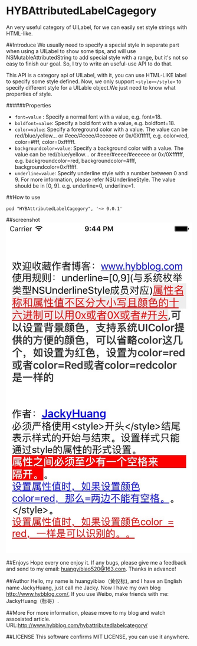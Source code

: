 # HYBAttributedLabelCagegory
An very useful category of UILabel, for we can easily set style strings with HTML-like.

##Introduce
We usually need to specify a special style in seperate part when using a UILabel to show some tips,
and will use NSMutableAttributedString to add special style with a range, but it's not so easy to finish
our goal. So, I try to write an useful-use API to do that.

This API is a category api of UILabel, with it, you can use HTML-LIKE label to specify some style defined.
Now, we only support `<style></style>` to specify different style for a UILable object.We just need to know
what properties of style.

######Properties

* `font=value` : Specify a normal font with a value, e.g. font=18.
* `boldfont=value`: Specify a bold font with a value, e.g. boldfont=18.
* `color=value`: Specify a foreground color with a value. The value can be red/blue/yellow... or #eee/#eeee/#eeeeee or 0x/0Xffffff, e.g. color=red, color=#fff, color=0xffffff.
* `backgroundcolor=value`: Specify a background color with a value. The value can be red/blue/yellow... or #eee/#eeee/#eeeeee or 0x/0Xffffff, e.g. backgroundcolor=red, backgroundcolor=#fff, backgroundcolor=0xffffff.
* `underline=value`: Specify underline style with a number between 0 and 9. For more information, please refer NSUnderlineStyle. The value should be in [0, 9]. e.g. underline=0, underline=1.

##How to use
```
pod "HYBAttributedLabelCagegory", '~> 0.0.1'
```

##screenshot
![image](https://github.com/632840804/HYBAttributedLabelCagegory/blob/master/screenshot.jpg)


##Enjoys
Hope every one enjoy it. If any bugs, please give me a feedback and send to my email: huangyibiao520@163.com. Thanks in advance!

##Author
Hello, my name is huangyibiao（黄仪标), and I have an English name JackyHuang, just call me Jacky.
Now I have my own blog http://www.hybblog.com/, If you use Weibo, make friends with me: JackyHuang（标哥）.

##More
For more information, please move to my blog and watch assosiated article. URL:http://www.hybblog.com/hybattributedlabelcategory/

##LICENSE
This software confirms MIT LICENSE, you can use it anywhere.
